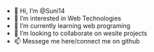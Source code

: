 - 👋 Hi, I’m @Suni14
- 👀 I’m interested in Web Technologies
- 🌱 I’m currently learning web programing
- 💞️ I’m looking to collaborate on wesite projects
- 📫 Messege me here/connect me on github

<!---
Suni14/Suni14 is a ✨ special ✨ repository because its `README.md` (this file) appears on your GitHub profile.
You can click the Preview link to take a look at your changes.
--->
